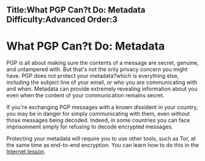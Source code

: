 Title:What PGP Can?t Do: Metadata
Difficulty:Advanced
Order:3
---
# What PGP Can?t Do: Metadata

PGP is all about making sure the contents of a message are secret, genuine, and untampered with. But that's not the only privacy concern you might have. PGP does not protect your metadata?which is everything else, including the subject line of your email, or who you are communicating with and when. Metadata can provide extremely revealing information about you even when the content of your communication remains secret.

If you're exchanging PGP messages with a known dissident in your country, you may be in danger for simply communicating with them, even without those messages being decoded. Indeed, in some countries you can face imprisonment simply for refusing to decode encrypted messages.

Protecting your metadata will require you to use other tools, such as Tor, at the same time as end-to-end encryption. You can learn how to do this in the [Internet lesson](umbrella://lesson/the-internet). 